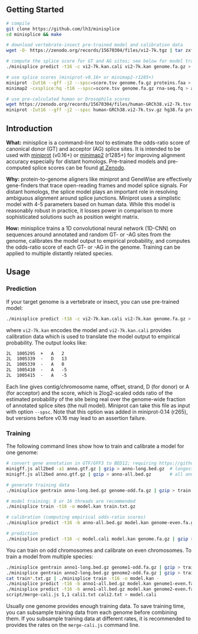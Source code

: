 ## Getting Started
```sh
# compile
git clone https://github.com/lh3/minisplice
cd minisplice && make

# download vertebrate-insect pre-trained model and calibration data
wget -O- https://zenodo.org/records/15670304/files/vi2-7k.tgz | tar zxf -

# compute the splice score for GT and AG sites; see below for model training
./minisplice predict -t16 -c vi2-7k.kan.cali vi2-7k.kan genome.fa.gz > score.tsv

# use splice scores (miniprot-v0.16+ or minimap2-r1285+)
miniprot -Iut16 --gff -j2 --spsc=score.tsv genome.fa.gz proteins.faa > align.gff
minimap2 -cxsplice:hq -t16 --spsc=score.tsv genome.fa.gz rna-seq.fq > align.paf

# use pre-calculated human or Drosophila scores
wget https://zenodo.org/records/15670304/files/human-GRCh38.vi2-7k.tsv.gz
miniprot -Iut16 --gff -j2 --spsc human-GRCh38.vi2-7k.tsv.gz hg38.fa proteins.faa
```

## Introduction

**What:** minisplice is a command-line tool to estimate the odds-ratio score of
canonical donor (GT) and acceptor (AG) splice sites. It is intended to be used
with [miniprot][mp] (v0.16+) or [minimap2][mm2] (r1285+) for improving alignment accuracy especially for
distant homologs. Pre-trained models and pre-computed splice scores can be found
[at Zenodo][zn].

**Why:** protein-to-genome aligners like miniprot and GeneWise are effectively
gene-finders that trace open-reading frames and model splice signals. For
distant homologs, the splice model plays an important role in resolving ambiguous
alignment around splice junctions. Miniprot uses a simplistic model with 4-5
parameters based on human data. While this model is reasonably robust in
practice, it losses power in comparison to more sophisticated solutions such as
position weight matrix.

**How:** minisplice trains a 1D convolutional neural network (1D-CNN) on
sequences around annotated and random GT- or -AG sites from the genome,
calibrates the model output to empirical probability, and computes the
odds-ratio score of each GT- or -AG in the genome. Training can be applied to
multiple distantly related species.

## Usage

### Prediction

If your target genome is a vertebrate or insect, you can use pre-trained model:
```sh
./minisplice predict -t16 -c vi2-7k.kan.cali vi2-7k.kan genome.fa.gz > score.tsv
```
where `vi2-7k.kan` encodes the model and `vi2-7k.kan.cali` provides calibration data
which is used to translate the model output to empirical probability. The
output looks like:
```txt
2L  1005295  +   A   2
2L  1005339  -   D   13
2L  1005339  -   A   0
2L  1005410  -   A   -5
2L  1005415  -   A   -5
```
Each line gives contig/chromosome name, offset, strand, D (for donor) or
A (for acceptor) and the score, which is 2log2-scaled odds ratio of the
estimated probability of the site being real over the genome-wide fraction of
annotated splice sites (the null model). Miniprot can take this file as input
with option `--spsc`. Note that this option was added in miniprot-0.14 (r265),
but versions before v0.16 may lead to an assertion failure.

### Training

The following command lines show how to train and calibrate a model for one genome:
```sh
# convert gene annotation in GTF/GFF3 to BED12; requiring https://github.com/lh3/minigff
minigff.js all2bed -a1 anno.gtf.gz | gzip > anno-long.bed.gz  # longest protein-coding only
minigff.js all2bed anno.gtf.gz | gzip > anno-all.bed.gz       # all annotation

# generate training data
./minisplice gentrain anno-long.bed.gz genome-odd.fa.gz | gzip > train.txt.gz

# model training; 8 or 16 threads are recommended
./minisplice train -t16 -o model.kan train.txt.gz

# calibration (computing empirical odds-ratio scores)
./minisplice predict -t16 -b anno-all.bed.gz model.kan genome-even.fa.gz > model.cali

# prediction
./minisplice predict -t16 -c model.cali model.kan genome.fa.gz | gzip > score.tsv.gz
```
You can train on odd chromosomes and calibrate on even chromosomes. To train a
model from multiple species:
```sh
./minisplice gentrain anno1-long.bed.gz genome1-odd.fa.gz | gzip > train1.txt.gz
./minisplice gentrain anno2-long.bed.gz genome2-odd.fa.gz | gzip > train2.txt.gz
cat train*.txt.gz | ./minisplice train -t16 -o model.kan -
./minisplice predict -t16 -b anno1-all.bed.gz model.kan genome1-even.fa.gz > cali1.txt
./minisplice predict -t16 -b anno1-all.bed.gz model.kan genome2-even.fa.gz > cali2.txt
script/merge-cali.js 1,1 cali1.txt cali2.txt > model.cali
```
Usually one genome provides enough training data. To save training time, you
can subsample training data from each genome before combining them. If you
subsample training data at different rates, it is recommended to provides the
rates on the `merge-cali.js` command line.

[mp]: https://github.com/lh3/miniprot
[mm2]: https://github.com/lh3/minimap2
[zn]: https://zenodo.org/records/15446314
